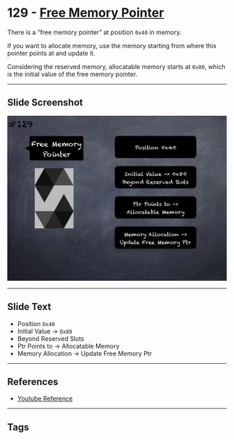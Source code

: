 # 129 - [Free Memory Pointer](Free%20Memory%20Pointer.md)
There is a “free memory pointer” at position `0x40` in memory. 

If you want to allocate memory, use the memory starting from where this pointer points at and update it. 

Considering the reserved memory, allocatable memory starts at `0x80`, which is the initial value of the free memory pointer.

___
## Slide Screenshot
![129.png](../images/solidity201/129.png)
___
## Slide Text
- Position `0x40`
- Initial Value -> `0x80`
- Beyond Reserved Slots
- Ptr Points to -> Allocatable Memory
- Memory Allocation -> Update Free Memory Ptr
___
## References
- [Youtube Reference](https://youtu.be/TqMIbouwePE?t=774)
___
## Tags
